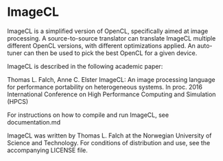 # ImageCL #

ImageCL is a simplified version of OpenCL, specifically aimed at image processing. A source-to-source translator can translate ImageCL multiple different OpenCL versions, with different optimizations applied. An auto-tuner can then be used to pick the best OpenCL for a given device.

ImageCL is described in the following academic paper:

Thomas L. Falch, Anne C. Elster
ImageCL: An image processing language for performance portability on heterogeneous systems.
In proc. 2016 International Conference on High Performance Computing and Simulation (HPCS)

For instructions on how to compile and run ImageCL, see documentation.md

ImageCL was written by Thomas L. Falch at the Norwegian University of Science and Technology. For conditions of distribution and use, see the accompanying LICENSE file.
